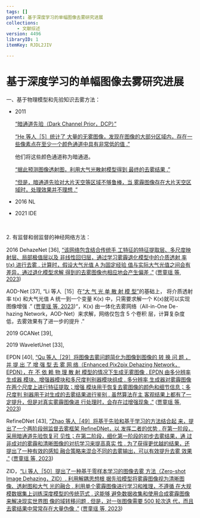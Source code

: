 ```yaml
---
tags: []
parent: 基于深度学习的单幅图像去雾研究进展
collections:
    - 文献综述
version: 4496
libraryID: 1
itemKey: RJDL2JIV

---
```

# 基于深度学习的单幅图像去雾研究进展

一、基于物理模型和先验知识去雾方法：

*   2011

    <span class="highlight" data-annotation="%7B%22attachmentURI%22%3A%22http%3A%2F%2Fzotero.org%2Fusers%2F10046823%2Fitems%2F9SIX2C8F%22%2C%22pageLabel%22%3A%223%22%2C%22position%22%3A%7B%22pageIndex%22%3A2%2C%22rects%22%3A%5B%5B286.316%2C699.917%2C296.116%2C711.171%5D%2C%5B62.462%2C685.383%2C219.717%2C697.338%5D%5D%7D%2C%22citationItem%22%3A%7B%22uris%22%3A%5B%22http%3A%2F%2Fzotero.org%2Fusers%2F10046823%2Fitems%2FSW4N67ZU%22%5D%2C%22locator%22%3A%223%22%7D%7D" ztype="zhighlight"><a href="zotero://open-pdf/library/items/9SIX2C8F?page=3">“暗通道先验（Dark Channel Prior，DCP）”</a></span>

    <span class="highlight" data-annotation="%7B%22attachmentURI%22%3A%22http%3A%2F%2Fzotero.org%2Fusers%2F10046823%2Fitems%2F9SIX2C8F%22%2C%22pageLabel%22%3A%223%22%2C%22position%22%3A%7B%22pageIndex%22%3A2%2C%22rects%22%3A%5B%5B222.018%2C685.383%2C296.116%2C697.338%5D%2C%5B62.462%2C670.849%2C296.117%2C682.104%5D%2C%5B62.462%2C656.23%2C282.228%2C667.485%5D%5D%7D%2C%22citationItem%22%3A%7B%22uris%22%3A%5B%22http%3A%2F%2Fzotero.org%2Fusers%2F10046823%2Fitems%2FSW4N67ZU%22%5D%2C%22locator%22%3A%223%22%7D%7D" ztype="zhighlight"><a href="zotero://open-pdf/library/items/9SIX2C8F?page=3">“He 等人［5］统计了 大量的无雾图像，发现在图像的大部分区域内，存在一 些像素点在至少一个颜色通道中具有非常低的值 .”</a></span>

    他们将这些颜色通道称为暗通道。

    <span class="highlight" data-annotation="%7B%22attachmentURI%22%3A%22http%3A%2F%2Fzotero.org%2Fusers%2F10046823%2Fitems%2F9SIX2C8F%22%2C%22pageLabel%22%3A%223%22%2C%22position%22%3A%7B%22pageIndex%22%3A2%2C%22rects%22%3A%5B%5B82.462%2C599.951%2C296.116%2C611.205%5D%2C%5B62.462%2C585.417%2C136.161%2C596.671%5D%5D%7D%2C%22citationItem%22%3A%7B%22uris%22%3A%5B%22http%3A%2F%2Fzotero.org%2Fusers%2F10046823%2Fitems%2FSW4N67ZU%22%5D%2C%22locator%22%3A%223%22%7D%7D" ztype="zhighlight"><a href="zotero://open-pdf/library/items/9SIX2C8F?page=3">“据此预测图像透射图，利用大气光散射模型得到 最终的去雾结果 .”</a></span>

    <span class="highlight" data-annotation="%7B%22attachmentURI%22%3A%22http%3A%2F%2Fzotero.org%2Fusers%2F10046823%2Fitems%2F9SIX2C8F%22%2C%22pageLabel%22%3A%223%22%2C%22position%22%3A%7B%22pageIndex%22%3A2%2C%22rects%22%3A%5B%5B82.462%2C570.883%2C296.117%2C582.138%5D%2C%5B62.462%2C556.349%2C284.718%2C567.604%5D%5D%7D%2C%22citationItem%22%3A%7B%22uris%22%3A%5B%22http%3A%2F%2Fzotero.org%2Fusers%2F10046823%2Fitems%2FSW4N67ZU%22%5D%2C%22locator%22%3A%223%22%7D%7D" ztype="zhighlight"><a href="zotero://open-pdf/library/items/9SIX2C8F?page=3">“但是，暗通道先验对大片天空等区域不够鲁棒，当 雾霾图像存在大片天空区域时，处理效果并不理想 .”</a></span>

*   2016 NL

*   2021 IDE

   

2\. 有监督和弱监督的神经网络方法：

2016 DehazeNet \[36], <span class="highlight" data-annotation="%7B%22attachmentURI%22%3A%22http%3A%2F%2Fzotero.org%2Fusers%2F10046823%2Fitems%2F9SIX2C8F%22%2C%22pageLabel%22%3A%223%22%2C%22position%22%3A%7B%22pageIndex%22%3A2%2C%22rects%22%3A%5B%5B193.717%2C265.675%2C296.116%2C276.929%5D%2C%5B62.462%2C251.141%2C296.116%2C262.396%5D%2C%5B62.462%2C236.608%2C296.115%2C247.862%5D%2C%5B62.462%2C222.074%2C296.116%2C233.582%5D%2C%5B62.462%2C206.819%2C296.116%2C218.073%5D%2C%5B62.462%2C192.285%2C226.16%2C203.539%5D%5D%7D%2C%22citationItem%22%3A%7B%22uris%22%3A%5B%22http%3A%2F%2Fzotero.org%2Fusers%2F10046823%2Fitems%2FSW4N67ZU%22%5D%2C%22locator%22%3A%223%22%7D%7D" ztype="zhighlight"><a href="zotero://open-pdf/library/items/9SIX2C8F?page=3">“该网络包含结合传统手 工特征的特征提取层、多尺度映射层、局部极值层以及 非线性回归层，通过学习雾霾退化模型中的介质透射 率 t(x) 进行去雾 . 计算时，假设大气光值 A 为固定经验 值与实际大气光值之间会有差异，通过退化模型求解 得到的去雾图像也相应地会产生偏差 .”</a></span> <span class="citation" data-citation="%7B%22citationItems%22%3A%5B%7B%22uris%22%3A%5B%22http%3A%2F%2Fzotero.org%2Fusers%2F10046823%2Fitems%2FSW4N67ZU%22%5D%2C%22itemData%22%3A%7B%22id%22%3A%22http%3A%2F%2Fzotero.org%2Fusers%2F10046823%2Fitems%2FSW4N67ZU%22%2C%22type%22%3A%22article-journal%22%2C%22abstract%22%3A%22%E6%88%B7%E5%A4%96%E8%A7%86%E8%A7%89%E7%B3%BB%E7%BB%9F%E6%9E%81%E6%98%93%E5%8F%97%E5%88%B0%E9%9B%BE%E9%9C%BE%E7%AD%89%E6%81%B6%E5%8A%A3%E5%A4%A9%E6%B0%94%E5%BD%B1%E5%93%8D%EF%BC%8C%E9%87%87%E9%9B%86%E5%88%B0%E7%9A%84%E5%9B%BE%E5%83%8F%2F%E8%A7%86%E9%A2%91%E8%B4%A8%E9%87%8F%E4%B8%A5%E9%87%8D%E4%B8%8B%E9%99%8D%EF%BC%8C%E8%BF%99%E4%B8%8D%E4%BB%85%E5%BD%B1%E5%93%8D%E4%BA%BA%E7%9C%BC%E7%9A%84%E4%B8%BB%E8%A7%82%E6%84%9F%E5%8F%97%EF%BC%8C%E4%B9%9F%E7%BB%99%E5%90%8E%E7%BB%AD%E7%9A%84%E6%99%BA%E8%83%BD%E5%8C%96%E5%88%86%E6%9E%90%E5%B8%A6%E6%9D%A5%E4%B8%A5%E5%B3%BB%E6%8C%91%E6%88%98.%E8%BF%91%E5%B9%B4%E6%9D%A5%EF%BC%8C%E5%AD%A6%E8%80%85%E4%BB%AC%E5%B0%86%E6%B7%B1%E5%BA%A6%E5%AD%A6%E4%B9%A0%E5%BA%94%E7%94%A8%E4%BA%8E%E5%9B%BE%E5%83%8F%E5%8E%BB%E9%9B%BE%E9%A2%86%E5%9F%9F%EF%BC%8C%E5%8F%96%E5%BE%97%E4%BA%86%E8%AF%B8%E5%A4%9A%E7%9A%84%E7%A0%94%E7%A9%B6%E6%88%90%E6%9E%9C.%E4%BD%86%E6%98%AF%E9%9B%BE%E9%9C%BE%E5%9B%BE%E5%83%8F%E5%9C%BA%E6%99%AF%E5%A4%8D%E6%9D%82%E5%A4%9A%E5%8F%98%E3%80%81%E9%99%8D%E8%B4%A8%E5%9B%A0%E7%B4%A0%E4%BC%97%E5%A4%9A%EF%BC%8C%E8%BF%99%E5%AF%B9%E5%8E%BB%E9%9B%BE%E7%AE%97%E6%B3%95%E7%9A%84%E6%B3%9B%E5%8C%96%E8%83%BD%E5%8A%9B%E6%8F%90%E5%87%BA%E4%BA%86%E5%BE%88%E9%AB%98%E7%9A%84%E8%A6%81%E6%B1%82.%E6%9C%AC%E6%96%87%E4%B8%BB%E8%A6%81%E6%80%BB%E7%BB%93%E4%BA%86%E8%BF%91%E5%B9%B4%E6%9D%A5%E5%9F%BA%E4%BA%8E%E6%B7%B1%E5%BA%A6%E5%AD%A6%E4%B9%A0%E7%9A%84%E5%8D%95%E5%B9%85%E5%9B%BE%E5%83%8F%E5%8E%BB%E9%9B%BE%E6%8A%80%E6%9C%AF%E7%A0%94%E7%A9%B6%E8%BF%9B%E5%B1%95.%E4%BB%8E%E5%85%88%E9%AA%8C%E7%9F%A5%E8%AF%86%E5%92%8C%E7%89%A9%E7%90%86%E6%A8%A1%E5%9E%8B%E3%80%81%E6%98%A0%E5%B0%84%E5%85%B3%E7%B3%BB%E5%BB%BA%E6%A8%A1%E3%80%81%E6%95%B0%E6%8D%AE%E6%A0%B7%E6%9C%AC%E3%80%81%E7%9F%A5%E8%AF%86%E8%BF%81%E7%A7%BB%E5%AD%A6%E4%B9%A0%E7%AD%89%E8%A7%92%E5%BA%A6%E5%87%BA%E5%8F%91%EF%BC%8C%E4%BB%8B%E7%BB%8D%E4%BA%86%E7%8E%B0%E6%9C%89%E7%AE%97%E6%B3%95%E7%9A%84%E7%A0%94%E7%A9%B6%E6%80%9D%E8%B7%AF%E3%80%81%E5%85%B7%E4%BD%93%E7%89%B9%E7%82%B9%E3%80%81%E4%BC%98%E5%8A%BF%E4%B8%8E%E4%B8%8D%E8%B6%B3.%E5%B0%A4%E5%85%B6%E4%BE%A7%E9%87%8D%E4%BA%8E%E8%BF%91%E4%B8%A4%E5%B9%B4%E6%9D%A5%E6%96%B0%E5%87%BA%E7%8E%B0%E7%9A%84%E8%AE%AD%E7%BB%83%E7%AD%96%E7%95%A5%E5%92%8C%E7%BD%91%E7%BB%9C%E7%BB%93%E6%9E%84%EF%BC%8C%E5%A6%82%E5%85%83%E5%AD%A6%E4%B9%A0%E3%80%81%E5%B0%8F%E6%A0%B7%E6%9C%AC%E5%AD%A6%E4%B9%A0%E3%80%81%E5%9F%9F%E8%87%AA%E9%80%82%E5%BA%94%E3%80%81Transformer%E7%AD%89.%E5%8F%A6%E5%A4%96%EF%BC%8C%E6%9C%AC%E6%96%87%E5%9C%A8%E5%85%AC%E5%85%B1%E6%95%B0%E6%8D%AE%E9%9B%86%E4%B8%8A%E5%AF%B9%E6%AF%94%E4%BA%86%E5%90%84%E7%A7%8D%E4%BB%A3%E8%A1%A8%E6%80%A7%E5%8E%BB%E9%9B%BE%E7%AE%97%E6%B3%95%E7%9A%84%E4%B8%BB%E5%AE%A2%E8%A7%82%E6%80%A7%E8%83%BD%E3%80%81%E6%A8%A1%E5%9E%8B%E5%A4%8D%E6%9D%82%E5%BA%A6%E7%AD%89%EF%BC%8C%E5%B0%A4%E5%85%B6%E6%98%AF%E5%88%86%E6%9E%90%E4%BA%86%E5%8E%BB%E9%9B%BE%E5%90%8E%E7%9A%84%E5%9B%BE%E5%83%8F%E5%AF%B9%E4%BA%8E%E5%90%8E%E7%BB%AD%E7%9B%AE%E6%A0%87%E6%A3%80%E6%B5%8B%E4%BB%BB%E5%8A%A1%E7%9A%84%E5%BD%B1%E5%93%8D%EF%BC%8C%E6%9B%B4%E5%85%A8%E9%9D%A2%E5%9C%B0%E8%AF%84%E4%BB%B7%E4%BA%86%E7%8E%B0%E6%9C%89%E7%AE%97%E6%B3%95%E6%80%A7%E8%83%BD%E7%9A%84%E4%BC%98%E5%8A%A3%EF%BC%8C%E5%B9%B6%E6%8E%A2%E8%AE%A8%E4%BA%86%E6%9C%AA%E6%9D%A5%E5%8F%AF%E8%83%BD%E7%9A%84%E7%A0%94%E7%A9%B6%E6%96%B9%E5%90%91.%22%2C%22container-title%22%3A%22%E7%94%B5%E5%AD%90%E5%AD%A6%E6%8A%A5%22%2C%22ISSN%22%3A%220372-2112%22%2C%22issue%22%3A%221%22%2C%22language%22%3A%22zh_CN%22%2C%22note%22%3A%22%3C%E5%8C%97%E5%A4%A7%E6%A0%B8%E5%BF%83%2C%20EI%2C%20CSCD%3E%22%2C%22page%22%3A%22231-245%22%2C%22source%22%3A%22CNKI%22%2C%22title%22%3A%22%E5%9F%BA%E4%BA%8E%E6%B7%B1%E5%BA%A6%E5%AD%A6%E4%B9%A0%E7%9A%84%E5%8D%95%E5%B9%85%E5%9B%BE%E5%83%8F%E5%8E%BB%E9%9B%BE%E7%A0%94%E7%A9%B6%E8%BF%9B%E5%B1%95%22%2C%22URL%22%3A%22https%3A%2F%2Fkns.cnki.net%2FKCMS%2Fdetail%2Fdetail.aspx%3Fdbcode%3DCJFD%26dbname%3DCJFDAUTO%26filename%3DDZXU202301025%26v%3D%22%2C%22volume%22%3A%2251%22%2C%22author%22%3A%5B%7B%22literal%22%3A%22%E8%B4%BE%E7%AB%A5%E7%91%B6%22%7D%2C%7B%22literal%22%3A%22%E5%8D%93%E5%8A%9B%22%7D%2C%7B%22literal%22%3A%22%E6%9D%8E%E5%98%89%E9%94%8B%22%7D%2C%7B%22literal%22%3A%22%E5%BC%A0%E8%8F%81%22%7D%5D%2C%22issued%22%3A%7B%22date-parts%22%3A%5B%5B%222023%22%5D%5D%7D%7D%7D%5D%2C%22properties%22%3A%7B%7D%7D" ztype="zcitation">(<span class="citation-item"><a href="zotero://select/library/items/SW4N67ZU">贾童瑶 等, 2023</a></span>)</span>

AOD-Net \[37], “Li 等人［15］在<span class="highlight" data-annotation="%7B%22attachmentURI%22%3A%22http%3A%2F%2Fzotero.org%2Fusers%2F10046823%2Fitems%2F9SIX2C8F%22%2C%22pageLabel%22%3A%222%22%2C%22position%22%3A%7B%22pageIndex%22%3A1%2C%22rects%22%3A%5B%5B433.818%2C441.218%2C519.572%2C452.473%5D%5D%7D%2C%22citationItem%22%3A%7B%22uris%22%3A%5B%22http%3A%2F%2Fzotero.org%2Fusers%2F10046823%2Fitems%2FSW4N67ZU%22%5D%2C%22locator%22%3A%222%22%7D%7D" ztype="zhighlight"><a href="zotero://open-pdf/library/items/9SIX2C8F?page=2">“大 气 光 单 散 射 模 型”</a></span>的基础上， 将介质透射率 t(x) 和大气光值 A 统一到一个变量 K(x) 中，只需要求解一个 K(x)就可以实现图像增强 .” <span class="citation" data-citation="%7B%22citationItems%22%3A%5B%7B%22uris%22%3A%5B%22http%3A%2F%2Fzotero.org%2Fusers%2F10046823%2Fitems%2FSW4N67ZU%22%5D%2C%22itemData%22%3A%7B%22id%22%3A%22http%3A%2F%2Fzotero.org%2Fusers%2F10046823%2Fitems%2FSW4N67ZU%22%2C%22type%22%3A%22article-journal%22%2C%22abstract%22%3A%22%E6%88%B7%E5%A4%96%E8%A7%86%E8%A7%89%E7%B3%BB%E7%BB%9F%E6%9E%81%E6%98%93%E5%8F%97%E5%88%B0%E9%9B%BE%E9%9C%BE%E7%AD%89%E6%81%B6%E5%8A%A3%E5%A4%A9%E6%B0%94%E5%BD%B1%E5%93%8D%EF%BC%8C%E9%87%87%E9%9B%86%E5%88%B0%E7%9A%84%E5%9B%BE%E5%83%8F%2F%E8%A7%86%E9%A2%91%E8%B4%A8%E9%87%8F%E4%B8%A5%E9%87%8D%E4%B8%8B%E9%99%8D%EF%BC%8C%E8%BF%99%E4%B8%8D%E4%BB%85%E5%BD%B1%E5%93%8D%E4%BA%BA%E7%9C%BC%E7%9A%84%E4%B8%BB%E8%A7%82%E6%84%9F%E5%8F%97%EF%BC%8C%E4%B9%9F%E7%BB%99%E5%90%8E%E7%BB%AD%E7%9A%84%E6%99%BA%E8%83%BD%E5%8C%96%E5%88%86%E6%9E%90%E5%B8%A6%E6%9D%A5%E4%B8%A5%E5%B3%BB%E6%8C%91%E6%88%98.%E8%BF%91%E5%B9%B4%E6%9D%A5%EF%BC%8C%E5%AD%A6%E8%80%85%E4%BB%AC%E5%B0%86%E6%B7%B1%E5%BA%A6%E5%AD%A6%E4%B9%A0%E5%BA%94%E7%94%A8%E4%BA%8E%E5%9B%BE%E5%83%8F%E5%8E%BB%E9%9B%BE%E9%A2%86%E5%9F%9F%EF%BC%8C%E5%8F%96%E5%BE%97%E4%BA%86%E8%AF%B8%E5%A4%9A%E7%9A%84%E7%A0%94%E7%A9%B6%E6%88%90%E6%9E%9C.%E4%BD%86%E6%98%AF%E9%9B%BE%E9%9C%BE%E5%9B%BE%E5%83%8F%E5%9C%BA%E6%99%AF%E5%A4%8D%E6%9D%82%E5%A4%9A%E5%8F%98%E3%80%81%E9%99%8D%E8%B4%A8%E5%9B%A0%E7%B4%A0%E4%BC%97%E5%A4%9A%EF%BC%8C%E8%BF%99%E5%AF%B9%E5%8E%BB%E9%9B%BE%E7%AE%97%E6%B3%95%E7%9A%84%E6%B3%9B%E5%8C%96%E8%83%BD%E5%8A%9B%E6%8F%90%E5%87%BA%E4%BA%86%E5%BE%88%E9%AB%98%E7%9A%84%E8%A6%81%E6%B1%82.%E6%9C%AC%E6%96%87%E4%B8%BB%E8%A6%81%E6%80%BB%E7%BB%93%E4%BA%86%E8%BF%91%E5%B9%B4%E6%9D%A5%E5%9F%BA%E4%BA%8E%E6%B7%B1%E5%BA%A6%E5%AD%A6%E4%B9%A0%E7%9A%84%E5%8D%95%E5%B9%85%E5%9B%BE%E5%83%8F%E5%8E%BB%E9%9B%BE%E6%8A%80%E6%9C%AF%E7%A0%94%E7%A9%B6%E8%BF%9B%E5%B1%95.%E4%BB%8E%E5%85%88%E9%AA%8C%E7%9F%A5%E8%AF%86%E5%92%8C%E7%89%A9%E7%90%86%E6%A8%A1%E5%9E%8B%E3%80%81%E6%98%A0%E5%B0%84%E5%85%B3%E7%B3%BB%E5%BB%BA%E6%A8%A1%E3%80%81%E6%95%B0%E6%8D%AE%E6%A0%B7%E6%9C%AC%E3%80%81%E7%9F%A5%E8%AF%86%E8%BF%81%E7%A7%BB%E5%AD%A6%E4%B9%A0%E7%AD%89%E8%A7%92%E5%BA%A6%E5%87%BA%E5%8F%91%EF%BC%8C%E4%BB%8B%E7%BB%8D%E4%BA%86%E7%8E%B0%E6%9C%89%E7%AE%97%E6%B3%95%E7%9A%84%E7%A0%94%E7%A9%B6%E6%80%9D%E8%B7%AF%E3%80%81%E5%85%B7%E4%BD%93%E7%89%B9%E7%82%B9%E3%80%81%E4%BC%98%E5%8A%BF%E4%B8%8E%E4%B8%8D%E8%B6%B3.%E5%B0%A4%E5%85%B6%E4%BE%A7%E9%87%8D%E4%BA%8E%E8%BF%91%E4%B8%A4%E5%B9%B4%E6%9D%A5%E6%96%B0%E5%87%BA%E7%8E%B0%E7%9A%84%E8%AE%AD%E7%BB%83%E7%AD%96%E7%95%A5%E5%92%8C%E7%BD%91%E7%BB%9C%E7%BB%93%E6%9E%84%EF%BC%8C%E5%A6%82%E5%85%83%E5%AD%A6%E4%B9%A0%E3%80%81%E5%B0%8F%E6%A0%B7%E6%9C%AC%E5%AD%A6%E4%B9%A0%E3%80%81%E5%9F%9F%E8%87%AA%E9%80%82%E5%BA%94%E3%80%81Transformer%E7%AD%89.%E5%8F%A6%E5%A4%96%EF%BC%8C%E6%9C%AC%E6%96%87%E5%9C%A8%E5%85%AC%E5%85%B1%E6%95%B0%E6%8D%AE%E9%9B%86%E4%B8%8A%E5%AF%B9%E6%AF%94%E4%BA%86%E5%90%84%E7%A7%8D%E4%BB%A3%E8%A1%A8%E6%80%A7%E5%8E%BB%E9%9B%BE%E7%AE%97%E6%B3%95%E7%9A%84%E4%B8%BB%E5%AE%A2%E8%A7%82%E6%80%A7%E8%83%BD%E3%80%81%E6%A8%A1%E5%9E%8B%E5%A4%8D%E6%9D%82%E5%BA%A6%E7%AD%89%EF%BC%8C%E5%B0%A4%E5%85%B6%E6%98%AF%E5%88%86%E6%9E%90%E4%BA%86%E5%8E%BB%E9%9B%BE%E5%90%8E%E7%9A%84%E5%9B%BE%E5%83%8F%E5%AF%B9%E4%BA%8E%E5%90%8E%E7%BB%AD%E7%9B%AE%E6%A0%87%E6%A3%80%E6%B5%8B%E4%BB%BB%E5%8A%A1%E7%9A%84%E5%BD%B1%E5%93%8D%EF%BC%8C%E6%9B%B4%E5%85%A8%E9%9D%A2%E5%9C%B0%E8%AF%84%E4%BB%B7%E4%BA%86%E7%8E%B0%E6%9C%89%E7%AE%97%E6%B3%95%E6%80%A7%E8%83%BD%E7%9A%84%E4%BC%98%E5%8A%A3%EF%BC%8C%E5%B9%B6%E6%8E%A2%E8%AE%A8%E4%BA%86%E6%9C%AA%E6%9D%A5%E5%8F%AF%E8%83%BD%E7%9A%84%E7%A0%94%E7%A9%B6%E6%96%B9%E5%90%91.%22%2C%22container-title%22%3A%22%E7%94%B5%E5%AD%90%E5%AD%A6%E6%8A%A5%22%2C%22ISSN%22%3A%220372-2112%22%2C%22issue%22%3A%221%22%2C%22language%22%3A%22zh_CN%22%2C%22note%22%3A%22%3C%E5%8C%97%E5%A4%A7%E6%A0%B8%E5%BF%83%2C%20EI%2C%20CSCD%3E%22%2C%22page%22%3A%22231-245%22%2C%22source%22%3A%22CNKI%22%2C%22title%22%3A%22%E5%9F%BA%E4%BA%8E%E6%B7%B1%E5%BA%A6%E5%AD%A6%E4%B9%A0%E7%9A%84%E5%8D%95%E5%B9%85%E5%9B%BE%E5%83%8F%E5%8E%BB%E9%9B%BE%E7%A0%94%E7%A9%B6%E8%BF%9B%E5%B1%95%22%2C%22URL%22%3A%22https%3A%2F%2Fkns.cnki.net%2FKCMS%2Fdetail%2Fdetail.aspx%3Fdbcode%3DCJFD%26dbname%3DCJFDAUTO%26filename%3DDZXU202301025%26v%3D%22%2C%22volume%22%3A%2251%22%2C%22author%22%3A%5B%7B%22literal%22%3A%22%E8%B4%BE%E7%AB%A5%E7%91%B6%22%7D%2C%7B%22literal%22%3A%22%E5%8D%93%E5%8A%9B%22%7D%2C%7B%22literal%22%3A%22%E6%9D%8E%E5%98%89%E9%94%8B%22%7D%2C%7B%22literal%22%3A%22%E5%BC%A0%E8%8F%81%22%7D%5D%2C%22issued%22%3A%7B%22date-parts%22%3A%5B%5B%222023%22%5D%5D%7D%7D%7D%5D%2C%22properties%22%3A%7B%7D%7D" ztype="zcitation">(<span class="citation-item"><a href="zotero://select/library/items/SW4N67ZU">贾童瑶 等, 2023</a></span>)</span>“，K(x) 由一体化去雾网络（All-in-One De⁃ hazing Network，AOD-Net）来求解，网络仅包含 5 个卷积 层，计算复杂度低，去雾效果有了进一步的提升 .”

2019 GCANet \[39],

2019 WaveletUnet \[33],

EPDN \[40], <span class="highlight" data-annotation="%7B%22attachmentURI%22%3A%22http%3A%2F%2Fzotero.org%2Fusers%2F10046823%2Fitems%2F9SIX2C8F%22%2C%22pageLabel%22%3A%225%22%2C%22position%22%3A%7B%22pageIndex%22%3A4%2C%22rects%22%3A%5B%5B82.462%2C526.534%2C296.116%2C538.488%5D%2C%5B62.462%2C512.076%2C296.183%2C523.331%5D%2C%5B62.462%2C497.619%2C296.116%2C508.873%5D%2C%5B62.462%2C483.161%2C296.116%2C494.416%5D%2C%5B62.462%2C468.704%2C296.117%2C479.958%5D%2C%5B62.462%2C454.246%2C296.117%2C465.5%5D%2C%5B62.462%2C439.788%2C296.116%2C451.043%5D%2C%5B62.462%2C425.331%2C296.116%2C436.585%5D%2C%5B62.462%2C410.873%2C296.116%2C422.128%5D%2C%5B62.462%2C396.416%2C191.16%2C407.67%5D%5D%7D%2C%22citationItem%22%3A%7B%22uris%22%3A%5B%22http%3A%2F%2Fzotero.org%2Fusers%2F10046823%2Fitems%2FSW4N67ZU%22%5D%2C%22locator%22%3A%225%22%7D%7D" ztype="zhighlight"><a href="zotero://open-pdf/library/items/9SIX2C8F?page=5">“Qu 等人［29］将图像去雾问题简化为图像到图像的 转 换 问 题 ，并 提 出 了 增 强 型 去 雾 网 络（Enhanced Pix2pix Dehazing Network，EPDN），在 不 依 赖 物 理 散 射 模型的情况下生成无雾图像 . EPDN 由多分辨率生成器 模块、增强器模块和多尺度判别器模块组成 . 多分辨率 生成器对雾霾图像在两个尺度上进行特征提取；增强 模块用于恢复去雾图像的颜色和细节信息；多尺度判 别器用于对生成的去雾结果进行鉴别 . 虽然算法在主 客观结果上都有了一定提升，但是对真实雾霾图像进 行处理时，会存在过增强现象 .”</a></span> <span class="citation" data-citation="%7B%22citationItems%22%3A%5B%7B%22uris%22%3A%5B%22http%3A%2F%2Fzotero.org%2Fusers%2F10046823%2Fitems%2FSW4N67ZU%22%5D%2C%22itemData%22%3A%7B%22id%22%3A%22http%3A%2F%2Fzotero.org%2Fusers%2F10046823%2Fitems%2FSW4N67ZU%22%2C%22type%22%3A%22article-journal%22%2C%22abstract%22%3A%22%E6%88%B7%E5%A4%96%E8%A7%86%E8%A7%89%E7%B3%BB%E7%BB%9F%E6%9E%81%E6%98%93%E5%8F%97%E5%88%B0%E9%9B%BE%E9%9C%BE%E7%AD%89%E6%81%B6%E5%8A%A3%E5%A4%A9%E6%B0%94%E5%BD%B1%E5%93%8D%EF%BC%8C%E9%87%87%E9%9B%86%E5%88%B0%E7%9A%84%E5%9B%BE%E5%83%8F%2F%E8%A7%86%E9%A2%91%E8%B4%A8%E9%87%8F%E4%B8%A5%E9%87%8D%E4%B8%8B%E9%99%8D%EF%BC%8C%E8%BF%99%E4%B8%8D%E4%BB%85%E5%BD%B1%E5%93%8D%E4%BA%BA%E7%9C%BC%E7%9A%84%E4%B8%BB%E8%A7%82%E6%84%9F%E5%8F%97%EF%BC%8C%E4%B9%9F%E7%BB%99%E5%90%8E%E7%BB%AD%E7%9A%84%E6%99%BA%E8%83%BD%E5%8C%96%E5%88%86%E6%9E%90%E5%B8%A6%E6%9D%A5%E4%B8%A5%E5%B3%BB%E6%8C%91%E6%88%98.%E8%BF%91%E5%B9%B4%E6%9D%A5%EF%BC%8C%E5%AD%A6%E8%80%85%E4%BB%AC%E5%B0%86%E6%B7%B1%E5%BA%A6%E5%AD%A6%E4%B9%A0%E5%BA%94%E7%94%A8%E4%BA%8E%E5%9B%BE%E5%83%8F%E5%8E%BB%E9%9B%BE%E9%A2%86%E5%9F%9F%EF%BC%8C%E5%8F%96%E5%BE%97%E4%BA%86%E8%AF%B8%E5%A4%9A%E7%9A%84%E7%A0%94%E7%A9%B6%E6%88%90%E6%9E%9C.%E4%BD%86%E6%98%AF%E9%9B%BE%E9%9C%BE%E5%9B%BE%E5%83%8F%E5%9C%BA%E6%99%AF%E5%A4%8D%E6%9D%82%E5%A4%9A%E5%8F%98%E3%80%81%E9%99%8D%E8%B4%A8%E5%9B%A0%E7%B4%A0%E4%BC%97%E5%A4%9A%EF%BC%8C%E8%BF%99%E5%AF%B9%E5%8E%BB%E9%9B%BE%E7%AE%97%E6%B3%95%E7%9A%84%E6%B3%9B%E5%8C%96%E8%83%BD%E5%8A%9B%E6%8F%90%E5%87%BA%E4%BA%86%E5%BE%88%E9%AB%98%E7%9A%84%E8%A6%81%E6%B1%82.%E6%9C%AC%E6%96%87%E4%B8%BB%E8%A6%81%E6%80%BB%E7%BB%93%E4%BA%86%E8%BF%91%E5%B9%B4%E6%9D%A5%E5%9F%BA%E4%BA%8E%E6%B7%B1%E5%BA%A6%E5%AD%A6%E4%B9%A0%E7%9A%84%E5%8D%95%E5%B9%85%E5%9B%BE%E5%83%8F%E5%8E%BB%E9%9B%BE%E6%8A%80%E6%9C%AF%E7%A0%94%E7%A9%B6%E8%BF%9B%E5%B1%95.%E4%BB%8E%E5%85%88%E9%AA%8C%E7%9F%A5%E8%AF%86%E5%92%8C%E7%89%A9%E7%90%86%E6%A8%A1%E5%9E%8B%E3%80%81%E6%98%A0%E5%B0%84%E5%85%B3%E7%B3%BB%E5%BB%BA%E6%A8%A1%E3%80%81%E6%95%B0%E6%8D%AE%E6%A0%B7%E6%9C%AC%E3%80%81%E7%9F%A5%E8%AF%86%E8%BF%81%E7%A7%BB%E5%AD%A6%E4%B9%A0%E7%AD%89%E8%A7%92%E5%BA%A6%E5%87%BA%E5%8F%91%EF%BC%8C%E4%BB%8B%E7%BB%8D%E4%BA%86%E7%8E%B0%E6%9C%89%E7%AE%97%E6%B3%95%E7%9A%84%E7%A0%94%E7%A9%B6%E6%80%9D%E8%B7%AF%E3%80%81%E5%85%B7%E4%BD%93%E7%89%B9%E7%82%B9%E3%80%81%E4%BC%98%E5%8A%BF%E4%B8%8E%E4%B8%8D%E8%B6%B3.%E5%B0%A4%E5%85%B6%E4%BE%A7%E9%87%8D%E4%BA%8E%E8%BF%91%E4%B8%A4%E5%B9%B4%E6%9D%A5%E6%96%B0%E5%87%BA%E7%8E%B0%E7%9A%84%E8%AE%AD%E7%BB%83%E7%AD%96%E7%95%A5%E5%92%8C%E7%BD%91%E7%BB%9C%E7%BB%93%E6%9E%84%EF%BC%8C%E5%A6%82%E5%85%83%E5%AD%A6%E4%B9%A0%E3%80%81%E5%B0%8F%E6%A0%B7%E6%9C%AC%E5%AD%A6%E4%B9%A0%E3%80%81%E5%9F%9F%E8%87%AA%E9%80%82%E5%BA%94%E3%80%81Transformer%E7%AD%89.%E5%8F%A6%E5%A4%96%EF%BC%8C%E6%9C%AC%E6%96%87%E5%9C%A8%E5%85%AC%E5%85%B1%E6%95%B0%E6%8D%AE%E9%9B%86%E4%B8%8A%E5%AF%B9%E6%AF%94%E4%BA%86%E5%90%84%E7%A7%8D%E4%BB%A3%E8%A1%A8%E6%80%A7%E5%8E%BB%E9%9B%BE%E7%AE%97%E6%B3%95%E7%9A%84%E4%B8%BB%E5%AE%A2%E8%A7%82%E6%80%A7%E8%83%BD%E3%80%81%E6%A8%A1%E5%9E%8B%E5%A4%8D%E6%9D%82%E5%BA%A6%E7%AD%89%EF%BC%8C%E5%B0%A4%E5%85%B6%E6%98%AF%E5%88%86%E6%9E%90%E4%BA%86%E5%8E%BB%E9%9B%BE%E5%90%8E%E7%9A%84%E5%9B%BE%E5%83%8F%E5%AF%B9%E4%BA%8E%E5%90%8E%E7%BB%AD%E7%9B%AE%E6%A0%87%E6%A3%80%E6%B5%8B%E4%BB%BB%E5%8A%A1%E7%9A%84%E5%BD%B1%E5%93%8D%EF%BC%8C%E6%9B%B4%E5%85%A8%E9%9D%A2%E5%9C%B0%E8%AF%84%E4%BB%B7%E4%BA%86%E7%8E%B0%E6%9C%89%E7%AE%97%E6%B3%95%E6%80%A7%E8%83%BD%E7%9A%84%E4%BC%98%E5%8A%A3%EF%BC%8C%E5%B9%B6%E6%8E%A2%E8%AE%A8%E4%BA%86%E6%9C%AA%E6%9D%A5%E5%8F%AF%E8%83%BD%E7%9A%84%E7%A0%94%E7%A9%B6%E6%96%B9%E5%90%91.%22%2C%22container-title%22%3A%22%E7%94%B5%E5%AD%90%E5%AD%A6%E6%8A%A5%22%2C%22ISSN%22%3A%220372-2112%22%2C%22issue%22%3A%221%22%2C%22language%22%3A%22zh_CN%22%2C%22note%22%3A%22%3C%E5%8C%97%E5%A4%A7%E6%A0%B8%E5%BF%83%2C%20EI%2C%20CSCD%3E%22%2C%22page%22%3A%22231-245%22%2C%22source%22%3A%22CNKI%22%2C%22title%22%3A%22%E5%9F%BA%E4%BA%8E%E6%B7%B1%E5%BA%A6%E5%AD%A6%E4%B9%A0%E7%9A%84%E5%8D%95%E5%B9%85%E5%9B%BE%E5%83%8F%E5%8E%BB%E9%9B%BE%E7%A0%94%E7%A9%B6%E8%BF%9B%E5%B1%95%22%2C%22URL%22%3A%22https%3A%2F%2Fkns.cnki.net%2FKCMS%2Fdetail%2Fdetail.aspx%3Fdbcode%3DCJFD%26dbname%3DCJFDAUTO%26filename%3DDZXU202301025%26v%3D%22%2C%22volume%22%3A%2251%22%2C%22author%22%3A%5B%7B%22literal%22%3A%22%E8%B4%BE%E7%AB%A5%E7%91%B6%22%7D%2C%7B%22literal%22%3A%22%E5%8D%93%E5%8A%9B%22%7D%2C%7B%22literal%22%3A%22%E6%9D%8E%E5%98%89%E9%94%8B%22%7D%2C%7B%22literal%22%3A%22%E5%BC%A0%E8%8F%81%22%7D%5D%2C%22issued%22%3A%7B%22date-parts%22%3A%5B%5B%222023%22%5D%5D%7D%7D%7D%5D%2C%22properties%22%3A%7B%7D%7D" ztype="zcitation">(<span class="citation-item"><a href="zotero://select/library/items/SW4N67ZU">贾童瑶 等, 2023</a></span>)</span>

RefineDNet \[43], <span class="highlight" data-annotation="%7B%22attachmentURI%22%3A%22http%3A%2F%2Fzotero.org%2Fusers%2F10046823%2Fitems%2F9SIX2C8F%22%2C%22pageLabel%22%3A%226%22%2C%22position%22%3A%7B%22pageIndex%22%3A5%2C%22rects%22%3A%5B%5B336.163%2C281.416%2C549.817%2C293.371%5D%2C%5B316.163%2C266.985%2C549.817%2C278.239%5D%2C%5B316.163%2C252.553%2C549.817%2C263.808%5D%2C%5B316.163%2C238.122%2C549.817%2C249.376%5D%2C%5B316.163%2C223.69%2C549.816%2C234.945%5D%2C%5B316.163%2C209.258%2C549.817%2C220.513%5D%2C%5B316.163%2C194.827%2C549.817%2C206.081%5D%2C%5B316.163%2C180.395%2C339.863%2C191.65%5D%5D%7D%2C%22citationItem%22%3A%7B%22uris%22%3A%5B%22http%3A%2F%2Fzotero.org%2Fusers%2F10046823%2Fitems%2FSW4N67ZU%22%5D%2C%22locator%22%3A%226%22%7D%7D" ztype="zhighlight"><a href="zotero://open-pdf/library/items/9SIX2C8F?page=6">“Zhao 等人［49］将基于先验和基于学习的方法结合起 来，提出了一个两阶段弱监督去雾框架 RefineDNet，以 发挥二者的优势 . 在第一阶段，采用暗通道先验恢复可 见性；在第二阶段，细化第一阶段的初步去雾结果，通 过非成对的雾霾和清晰图像的对抗学习来提高真实 性 . 为了获得更优越的结果，还提出了一种有效的感知 融合策略来混合不同的去雾输出，可以有效提升去雾 效果 .”</a></span> <span class="citation" data-citation="%7B%22citationItems%22%3A%5B%7B%22uris%22%3A%5B%22http%3A%2F%2Fzotero.org%2Fusers%2F10046823%2Fitems%2FSW4N67ZU%22%5D%2C%22itemData%22%3A%7B%22id%22%3A%22http%3A%2F%2Fzotero.org%2Fusers%2F10046823%2Fitems%2FSW4N67ZU%22%2C%22type%22%3A%22article-journal%22%2C%22abstract%22%3A%22%E6%88%B7%E5%A4%96%E8%A7%86%E8%A7%89%E7%B3%BB%E7%BB%9F%E6%9E%81%E6%98%93%E5%8F%97%E5%88%B0%E9%9B%BE%E9%9C%BE%E7%AD%89%E6%81%B6%E5%8A%A3%E5%A4%A9%E6%B0%94%E5%BD%B1%E5%93%8D%EF%BC%8C%E9%87%87%E9%9B%86%E5%88%B0%E7%9A%84%E5%9B%BE%E5%83%8F%2F%E8%A7%86%E9%A2%91%E8%B4%A8%E9%87%8F%E4%B8%A5%E9%87%8D%E4%B8%8B%E9%99%8D%EF%BC%8C%E8%BF%99%E4%B8%8D%E4%BB%85%E5%BD%B1%E5%93%8D%E4%BA%BA%E7%9C%BC%E7%9A%84%E4%B8%BB%E8%A7%82%E6%84%9F%E5%8F%97%EF%BC%8C%E4%B9%9F%E7%BB%99%E5%90%8E%E7%BB%AD%E7%9A%84%E6%99%BA%E8%83%BD%E5%8C%96%E5%88%86%E6%9E%90%E5%B8%A6%E6%9D%A5%E4%B8%A5%E5%B3%BB%E6%8C%91%E6%88%98.%E8%BF%91%E5%B9%B4%E6%9D%A5%EF%BC%8C%E5%AD%A6%E8%80%85%E4%BB%AC%E5%B0%86%E6%B7%B1%E5%BA%A6%E5%AD%A6%E4%B9%A0%E5%BA%94%E7%94%A8%E4%BA%8E%E5%9B%BE%E5%83%8F%E5%8E%BB%E9%9B%BE%E9%A2%86%E5%9F%9F%EF%BC%8C%E5%8F%96%E5%BE%97%E4%BA%86%E8%AF%B8%E5%A4%9A%E7%9A%84%E7%A0%94%E7%A9%B6%E6%88%90%E6%9E%9C.%E4%BD%86%E6%98%AF%E9%9B%BE%E9%9C%BE%E5%9B%BE%E5%83%8F%E5%9C%BA%E6%99%AF%E5%A4%8D%E6%9D%82%E5%A4%9A%E5%8F%98%E3%80%81%E9%99%8D%E8%B4%A8%E5%9B%A0%E7%B4%A0%E4%BC%97%E5%A4%9A%EF%BC%8C%E8%BF%99%E5%AF%B9%E5%8E%BB%E9%9B%BE%E7%AE%97%E6%B3%95%E7%9A%84%E6%B3%9B%E5%8C%96%E8%83%BD%E5%8A%9B%E6%8F%90%E5%87%BA%E4%BA%86%E5%BE%88%E9%AB%98%E7%9A%84%E8%A6%81%E6%B1%82.%E6%9C%AC%E6%96%87%E4%B8%BB%E8%A6%81%E6%80%BB%E7%BB%93%E4%BA%86%E8%BF%91%E5%B9%B4%E6%9D%A5%E5%9F%BA%E4%BA%8E%E6%B7%B1%E5%BA%A6%E5%AD%A6%E4%B9%A0%E7%9A%84%E5%8D%95%E5%B9%85%E5%9B%BE%E5%83%8F%E5%8E%BB%E9%9B%BE%E6%8A%80%E6%9C%AF%E7%A0%94%E7%A9%B6%E8%BF%9B%E5%B1%95.%E4%BB%8E%E5%85%88%E9%AA%8C%E7%9F%A5%E8%AF%86%E5%92%8C%E7%89%A9%E7%90%86%E6%A8%A1%E5%9E%8B%E3%80%81%E6%98%A0%E5%B0%84%E5%85%B3%E7%B3%BB%E5%BB%BA%E6%A8%A1%E3%80%81%E6%95%B0%E6%8D%AE%E6%A0%B7%E6%9C%AC%E3%80%81%E7%9F%A5%E8%AF%86%E8%BF%81%E7%A7%BB%E5%AD%A6%E4%B9%A0%E7%AD%89%E8%A7%92%E5%BA%A6%E5%87%BA%E5%8F%91%EF%BC%8C%E4%BB%8B%E7%BB%8D%E4%BA%86%E7%8E%B0%E6%9C%89%E7%AE%97%E6%B3%95%E7%9A%84%E7%A0%94%E7%A9%B6%E6%80%9D%E8%B7%AF%E3%80%81%E5%85%B7%E4%BD%93%E7%89%B9%E7%82%B9%E3%80%81%E4%BC%98%E5%8A%BF%E4%B8%8E%E4%B8%8D%E8%B6%B3.%E5%B0%A4%E5%85%B6%E4%BE%A7%E9%87%8D%E4%BA%8E%E8%BF%91%E4%B8%A4%E5%B9%B4%E6%9D%A5%E6%96%B0%E5%87%BA%E7%8E%B0%E7%9A%84%E8%AE%AD%E7%BB%83%E7%AD%96%E7%95%A5%E5%92%8C%E7%BD%91%E7%BB%9C%E7%BB%93%E6%9E%84%EF%BC%8C%E5%A6%82%E5%85%83%E5%AD%A6%E4%B9%A0%E3%80%81%E5%B0%8F%E6%A0%B7%E6%9C%AC%E5%AD%A6%E4%B9%A0%E3%80%81%E5%9F%9F%E8%87%AA%E9%80%82%E5%BA%94%E3%80%81Transformer%E7%AD%89.%E5%8F%A6%E5%A4%96%EF%BC%8C%E6%9C%AC%E6%96%87%E5%9C%A8%E5%85%AC%E5%85%B1%E6%95%B0%E6%8D%AE%E9%9B%86%E4%B8%8A%E5%AF%B9%E6%AF%94%E4%BA%86%E5%90%84%E7%A7%8D%E4%BB%A3%E8%A1%A8%E6%80%A7%E5%8E%BB%E9%9B%BE%E7%AE%97%E6%B3%95%E7%9A%84%E4%B8%BB%E5%AE%A2%E8%A7%82%E6%80%A7%E8%83%BD%E3%80%81%E6%A8%A1%E5%9E%8B%E5%A4%8D%E6%9D%82%E5%BA%A6%E7%AD%89%EF%BC%8C%E5%B0%A4%E5%85%B6%E6%98%AF%E5%88%86%E6%9E%90%E4%BA%86%E5%8E%BB%E9%9B%BE%E5%90%8E%E7%9A%84%E5%9B%BE%E5%83%8F%E5%AF%B9%E4%BA%8E%E5%90%8E%E7%BB%AD%E7%9B%AE%E6%A0%87%E6%A3%80%E6%B5%8B%E4%BB%BB%E5%8A%A1%E7%9A%84%E5%BD%B1%E5%93%8D%EF%BC%8C%E6%9B%B4%E5%85%A8%E9%9D%A2%E5%9C%B0%E8%AF%84%E4%BB%B7%E4%BA%86%E7%8E%B0%E6%9C%89%E7%AE%97%E6%B3%95%E6%80%A7%E8%83%BD%E7%9A%84%E4%BC%98%E5%8A%A3%EF%BC%8C%E5%B9%B6%E6%8E%A2%E8%AE%A8%E4%BA%86%E6%9C%AA%E6%9D%A5%E5%8F%AF%E8%83%BD%E7%9A%84%E7%A0%94%E7%A9%B6%E6%96%B9%E5%90%91.%22%2C%22container-title%22%3A%22%E7%94%B5%E5%AD%90%E5%AD%A6%E6%8A%A5%22%2C%22ISSN%22%3A%220372-2112%22%2C%22issue%22%3A%221%22%2C%22language%22%3A%22zh_CN%22%2C%22note%22%3A%22%3C%E5%8C%97%E5%A4%A7%E6%A0%B8%E5%BF%83%2C%20EI%2C%20CSCD%3E%22%2C%22page%22%3A%22231-245%22%2C%22source%22%3A%22CNKI%22%2C%22title%22%3A%22%E5%9F%BA%E4%BA%8E%E6%B7%B1%E5%BA%A6%E5%AD%A6%E4%B9%A0%E7%9A%84%E5%8D%95%E5%B9%85%E5%9B%BE%E5%83%8F%E5%8E%BB%E9%9B%BE%E7%A0%94%E7%A9%B6%E8%BF%9B%E5%B1%95%22%2C%22URL%22%3A%22https%3A%2F%2Fkns.cnki.net%2FKCMS%2Fdetail%2Fdetail.aspx%3Fdbcode%3DCJFD%26dbname%3DCJFDAUTO%26filename%3DDZXU202301025%26v%3D%22%2C%22volume%22%3A%2251%22%2C%22author%22%3A%5B%7B%22literal%22%3A%22%E8%B4%BE%E7%AB%A5%E7%91%B6%22%7D%2C%7B%22literal%22%3A%22%E5%8D%93%E5%8A%9B%22%7D%2C%7B%22literal%22%3A%22%E6%9D%8E%E5%98%89%E9%94%8B%22%7D%2C%7B%22literal%22%3A%22%E5%BC%A0%E8%8F%81%22%7D%5D%2C%22issued%22%3A%7B%22date-parts%22%3A%5B%5B%222023%22%5D%5D%7D%7D%7D%5D%2C%22properties%22%3A%7B%7D%7D" ztype="zcitation">(<span class="citation-item"><a href="zotero://select/library/items/SW4N67ZU">贾童瑶 等, 2023</a></span>)</span>

ZID，<span class="highlight" data-annotation="%7B%22attachmentURI%22%3A%22http%3A%2F%2Fzotero.org%2Fusers%2F10046823%2Fitems%2F9SIX2C8F%22%2C%22pageLabel%22%3A%227%22%2C%22position%22%3A%7B%22pageIndex%22%3A6%2C%22rects%22%3A%5B%5B82.462%2C656.785%2C296.116%2C668.739%5D%2C%5B62.462%2C642.362%2C296.116%2C653.889%5D%2C%5B62.462%2C627.939%2C296.116%2C639.193%5D%2C%5B62.462%2C613.516%2C296.117%2C624.77%5D%2C%5B62.462%2C599.093%2C296.116%2C610.347%5D%2C%5B62.462%2C584.67%2C296.115%2C595.924%5D%2C%5B62.462%2C570.247%2C296.116%2C581.501%5D%2C%5B62.462%2C555.824%2C231.16%2C567.078%5D%5D%7D%2C%22citationItem%22%3A%7B%22uris%22%3A%5B%22http%3A%2F%2Fzotero.org%2Fusers%2F10046823%2Fitems%2FSW4N67ZU%22%5D%2C%22locator%22%3A%227%22%7D%7D" ztype="zhighlight"><a href="zotero://open-pdf/library/items/9SIX2C8F?page=7">“Li 等人［50］提出了一种基于零样本学习的图像去雾 方法（Zero-shot Image Dehazing，ZID）. 利用解耦思想根 据先验模型将雾霾图像视为清晰图像、透射图和大气 光的融合 . 利用单个雾霾图像进行学习和推理，不遵循 在大规模数据集上训练深度模型的传统范式 . 这能够 避免数据收集和使用合成雾霾图像来解决现实世界图 像的域转移问题 . 但是，对一张图像需要 500 轮次迭 代，而且去雾结果中常常存在大量伪像 .”</a></span> <span class="citation" data-citation="%7B%22citationItems%22%3A%5B%7B%22uris%22%3A%5B%22http%3A%2F%2Fzotero.org%2Fusers%2F10046823%2Fitems%2FSW4N67ZU%22%5D%2C%22itemData%22%3A%7B%22id%22%3A%22http%3A%2F%2Fzotero.org%2Fusers%2F10046823%2Fitems%2FSW4N67ZU%22%2C%22type%22%3A%22article-journal%22%2C%22abstract%22%3A%22%E6%88%B7%E5%A4%96%E8%A7%86%E8%A7%89%E7%B3%BB%E7%BB%9F%E6%9E%81%E6%98%93%E5%8F%97%E5%88%B0%E9%9B%BE%E9%9C%BE%E7%AD%89%E6%81%B6%E5%8A%A3%E5%A4%A9%E6%B0%94%E5%BD%B1%E5%93%8D%EF%BC%8C%E9%87%87%E9%9B%86%E5%88%B0%E7%9A%84%E5%9B%BE%E5%83%8F%2F%E8%A7%86%E9%A2%91%E8%B4%A8%E9%87%8F%E4%B8%A5%E9%87%8D%E4%B8%8B%E9%99%8D%EF%BC%8C%E8%BF%99%E4%B8%8D%E4%BB%85%E5%BD%B1%E5%93%8D%E4%BA%BA%E7%9C%BC%E7%9A%84%E4%B8%BB%E8%A7%82%E6%84%9F%E5%8F%97%EF%BC%8C%E4%B9%9F%E7%BB%99%E5%90%8E%E7%BB%AD%E7%9A%84%E6%99%BA%E8%83%BD%E5%8C%96%E5%88%86%E6%9E%90%E5%B8%A6%E6%9D%A5%E4%B8%A5%E5%B3%BB%E6%8C%91%E6%88%98.%E8%BF%91%E5%B9%B4%E6%9D%A5%EF%BC%8C%E5%AD%A6%E8%80%85%E4%BB%AC%E5%B0%86%E6%B7%B1%E5%BA%A6%E5%AD%A6%E4%B9%A0%E5%BA%94%E7%94%A8%E4%BA%8E%E5%9B%BE%E5%83%8F%E5%8E%BB%E9%9B%BE%E9%A2%86%E5%9F%9F%EF%BC%8C%E5%8F%96%E5%BE%97%E4%BA%86%E8%AF%B8%E5%A4%9A%E7%9A%84%E7%A0%94%E7%A9%B6%E6%88%90%E6%9E%9C.%E4%BD%86%E6%98%AF%E9%9B%BE%E9%9C%BE%E5%9B%BE%E5%83%8F%E5%9C%BA%E6%99%AF%E5%A4%8D%E6%9D%82%E5%A4%9A%E5%8F%98%E3%80%81%E9%99%8D%E8%B4%A8%E5%9B%A0%E7%B4%A0%E4%BC%97%E5%A4%9A%EF%BC%8C%E8%BF%99%E5%AF%B9%E5%8E%BB%E9%9B%BE%E7%AE%97%E6%B3%95%E7%9A%84%E6%B3%9B%E5%8C%96%E8%83%BD%E5%8A%9B%E6%8F%90%E5%87%BA%E4%BA%86%E5%BE%88%E9%AB%98%E7%9A%84%E8%A6%81%E6%B1%82.%E6%9C%AC%E6%96%87%E4%B8%BB%E8%A6%81%E6%80%BB%E7%BB%93%E4%BA%86%E8%BF%91%E5%B9%B4%E6%9D%A5%E5%9F%BA%E4%BA%8E%E6%B7%B1%E5%BA%A6%E5%AD%A6%E4%B9%A0%E7%9A%84%E5%8D%95%E5%B9%85%E5%9B%BE%E5%83%8F%E5%8E%BB%E9%9B%BE%E6%8A%80%E6%9C%AF%E7%A0%94%E7%A9%B6%E8%BF%9B%E5%B1%95.%E4%BB%8E%E5%85%88%E9%AA%8C%E7%9F%A5%E8%AF%86%E5%92%8C%E7%89%A9%E7%90%86%E6%A8%A1%E5%9E%8B%E3%80%81%E6%98%A0%E5%B0%84%E5%85%B3%E7%B3%BB%E5%BB%BA%E6%A8%A1%E3%80%81%E6%95%B0%E6%8D%AE%E6%A0%B7%E6%9C%AC%E3%80%81%E7%9F%A5%E8%AF%86%E8%BF%81%E7%A7%BB%E5%AD%A6%E4%B9%A0%E7%AD%89%E8%A7%92%E5%BA%A6%E5%87%BA%E5%8F%91%EF%BC%8C%E4%BB%8B%E7%BB%8D%E4%BA%86%E7%8E%B0%E6%9C%89%E7%AE%97%E6%B3%95%E7%9A%84%E7%A0%94%E7%A9%B6%E6%80%9D%E8%B7%AF%E3%80%81%E5%85%B7%E4%BD%93%E7%89%B9%E7%82%B9%E3%80%81%E4%BC%98%E5%8A%BF%E4%B8%8E%E4%B8%8D%E8%B6%B3.%E5%B0%A4%E5%85%B6%E4%BE%A7%E9%87%8D%E4%BA%8E%E8%BF%91%E4%B8%A4%E5%B9%B4%E6%9D%A5%E6%96%B0%E5%87%BA%E7%8E%B0%E7%9A%84%E8%AE%AD%E7%BB%83%E7%AD%96%E7%95%A5%E5%92%8C%E7%BD%91%E7%BB%9C%E7%BB%93%E6%9E%84%EF%BC%8C%E5%A6%82%E5%85%83%E5%AD%A6%E4%B9%A0%E3%80%81%E5%B0%8F%E6%A0%B7%E6%9C%AC%E5%AD%A6%E4%B9%A0%E3%80%81%E5%9F%9F%E8%87%AA%E9%80%82%E5%BA%94%E3%80%81Transformer%E7%AD%89.%E5%8F%A6%E5%A4%96%EF%BC%8C%E6%9C%AC%E6%96%87%E5%9C%A8%E5%85%AC%E5%85%B1%E6%95%B0%E6%8D%AE%E9%9B%86%E4%B8%8A%E5%AF%B9%E6%AF%94%E4%BA%86%E5%90%84%E7%A7%8D%E4%BB%A3%E8%A1%A8%E6%80%A7%E5%8E%BB%E9%9B%BE%E7%AE%97%E6%B3%95%E7%9A%84%E4%B8%BB%E5%AE%A2%E8%A7%82%E6%80%A7%E8%83%BD%E3%80%81%E6%A8%A1%E5%9E%8B%E5%A4%8D%E6%9D%82%E5%BA%A6%E7%AD%89%EF%BC%8C%E5%B0%A4%E5%85%B6%E6%98%AF%E5%88%86%E6%9E%90%E4%BA%86%E5%8E%BB%E9%9B%BE%E5%90%8E%E7%9A%84%E5%9B%BE%E5%83%8F%E5%AF%B9%E4%BA%8E%E5%90%8E%E7%BB%AD%E7%9B%AE%E6%A0%87%E6%A3%80%E6%B5%8B%E4%BB%BB%E5%8A%A1%E7%9A%84%E5%BD%B1%E5%93%8D%EF%BC%8C%E6%9B%B4%E5%85%A8%E9%9D%A2%E5%9C%B0%E8%AF%84%E4%BB%B7%E4%BA%86%E7%8E%B0%E6%9C%89%E7%AE%97%E6%B3%95%E6%80%A7%E8%83%BD%E7%9A%84%E4%BC%98%E5%8A%A3%EF%BC%8C%E5%B9%B6%E6%8E%A2%E8%AE%A8%E4%BA%86%E6%9C%AA%E6%9D%A5%E5%8F%AF%E8%83%BD%E7%9A%84%E7%A0%94%E7%A9%B6%E6%96%B9%E5%90%91.%22%2C%22container-title%22%3A%22%E7%94%B5%E5%AD%90%E5%AD%A6%E6%8A%A5%22%2C%22ISSN%22%3A%220372-2112%22%2C%22issue%22%3A%221%22%2C%22language%22%3A%22zh_CN%22%2C%22note%22%3A%22%3C%E5%8C%97%E5%A4%A7%E6%A0%B8%E5%BF%83%2C%20EI%2C%20CSCD%3E%22%2C%22page%22%3A%22231-245%22%2C%22source%22%3A%22CNKI%22%2C%22title%22%3A%22%E5%9F%BA%E4%BA%8E%E6%B7%B1%E5%BA%A6%E5%AD%A6%E4%B9%A0%E7%9A%84%E5%8D%95%E5%B9%85%E5%9B%BE%E5%83%8F%E5%8E%BB%E9%9B%BE%E7%A0%94%E7%A9%B6%E8%BF%9B%E5%B1%95%22%2C%22URL%22%3A%22https%3A%2F%2Fkns.cnki.net%2FKCMS%2Fdetail%2Fdetail.aspx%3Fdbcode%3DCJFD%26dbname%3DCJFDAUTO%26filename%3DDZXU202301025%26v%3D%22%2C%22volume%22%3A%2251%22%2C%22author%22%3A%5B%7B%22literal%22%3A%22%E8%B4%BE%E7%AB%A5%E7%91%B6%22%7D%2C%7B%22literal%22%3A%22%E5%8D%93%E5%8A%9B%22%7D%2C%7B%22literal%22%3A%22%E6%9D%8E%E5%98%89%E9%94%8B%22%7D%2C%7B%22literal%22%3A%22%E5%BC%A0%E8%8F%81%22%7D%5D%2C%22issued%22%3A%7B%22date-parts%22%3A%5B%5B%222023%22%5D%5D%7D%7D%7D%5D%2C%22properties%22%3A%7B%7D%7D" ztype="zcitation">(<span class="citation-item"><a href="zotero://select/library/items/SW4N67ZU">贾童瑶 等, 2023</a></span>)</span>
